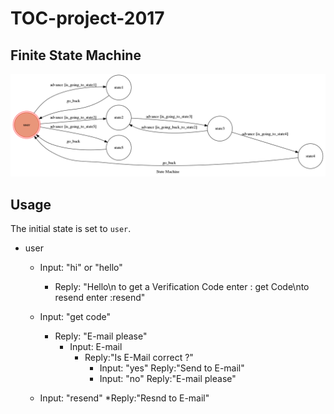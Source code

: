 # TOC-project-2017

## Finite State Machine
![fsm](./img/show-fsm.png)

## Usage
The initial state is set to `user`.



* user
	* Input: "hi" or "hello"
		* Reply: "Hello\n to get  a Verification Code enter : get Code\nto resend enter :resend"

	* Input: "get code"
		* Reply: "E-mail please"
			* Input: E-mail
				* Reply:"Is E-Mail correct ?"
					* Input: "yes" Reply:"Send to E-mail"
					* Input: "no"  Reply:"E-mail please"
	
	* Input: "resend"
		*Reply:"Resnd to E-mail"